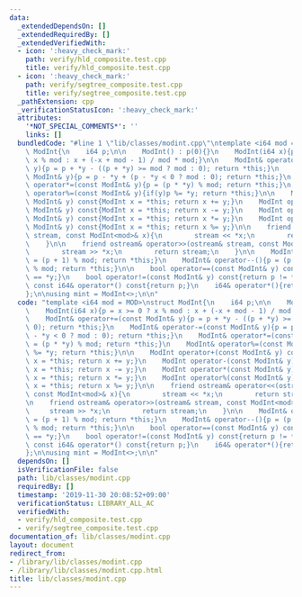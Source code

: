 ```yaml
---
data:
  _extendedDependsOn: []
  _extendedRequiredBy: []
  _extendedVerifiedWith:
  - icon: ':heavy_check_mark:'
    path: verify/hld_composite.test.cpp
    title: verify/hld_composite.test.cpp
  - icon: ':heavy_check_mark:'
    path: verify/segtree_composite.test.cpp
    title: verify/segtree_composite.test.cpp
  _pathExtension: cpp
  _verificationStatusIcon: ':heavy_check_mark:'
  attributes:
    '*NOT_SPECIAL_COMMENTS*': ''
    links: []
  bundledCode: "#line 1 \"lib/classes/modint.cpp\"\ntemplate <i64 mod = MOD>\nstruct\
    \ ModInt{\n    i64 p;\n\n    ModInt() : p(0){}\n    ModInt(i64 x){p = x >= 0 ?\
    \ x % mod : x + (-x + mod - 1) / mod * mod;}\n\n    ModInt& operator+=(const ModInt&\
    \ y){p = p + *y - ((p + *y) >= mod ? mod : 0); return *this;}\n    ModInt& operator-=(const\
    \ ModInt& y){p = p - *y + (p - *y < 0 ? mod : 0); return *this;}\n    ModInt&\
    \ operator*=(const ModInt& y){p = (p * *y) % mod; return *this;}\n    ModInt&\
    \ operator%=(const ModInt& y){if(y)p %= *y; return *this;}\n\n    ModInt operator+(const\
    \ ModInt& y) const{ModInt x = *this; return x += y;}\n    ModInt operator-(const\
    \ ModInt& y) const{ModInt x = *this; return x -= y;}\n    ModInt operator*(const\
    \ ModInt& y) const{ModInt x = *this; return x *= y;}\n    ModInt operator%(const\
    \ ModInt& y) const{ModInt x = *this; return x %= y;}\n\n    friend ostream& operator<<(ostream&\
    \ stream, const ModInt<mod>& x){\n        stream << *x;\n        return stream;\n\
    \    }\n\n    friend ostream& operator>>(ostream& stream, const ModInt<mod>& x){\n\
    \        stream >> *x;\n        return stream;\n    }\n\n    ModInt& operator++(){p\
    \ = (p + 1) % mod; return *this;}\n    ModInt& operator--(){p = (p - 1 + mod)\
    \ % mod; return *this;}\n\n    bool operator==(const ModInt& y) const{return p\
    \ == *y;}\n    bool operator!=(const ModInt& y) const{return p != *y;}\n\n   \
    \ const i64& operator*() const{return p;}\n    i64& operator*(){return p;}\n\n\
    };\n\nusing mint = ModInt<>;\n\n"
  code: "template <i64 mod = MOD>\nstruct ModInt{\n    i64 p;\n\n    ModInt() : p(0){}\n\
    \    ModInt(i64 x){p = x >= 0 ? x % mod : x + (-x + mod - 1) / mod * mod;}\n\n\
    \    ModInt& operator+=(const ModInt& y){p = p + *y - ((p + *y) >= mod ? mod :\
    \ 0); return *this;}\n    ModInt& operator-=(const ModInt& y){p = p - *y + (p\
    \ - *y < 0 ? mod : 0); return *this;}\n    ModInt& operator*=(const ModInt& y){p\
    \ = (p * *y) % mod; return *this;}\n    ModInt& operator%=(const ModInt& y){if(y)p\
    \ %= *y; return *this;}\n\n    ModInt operator+(const ModInt& y) const{ModInt\
    \ x = *this; return x += y;}\n    ModInt operator-(const ModInt& y) const{ModInt\
    \ x = *this; return x -= y;}\n    ModInt operator*(const ModInt& y) const{ModInt\
    \ x = *this; return x *= y;}\n    ModInt operator%(const ModInt& y) const{ModInt\
    \ x = *this; return x %= y;}\n\n    friend ostream& operator<<(ostream& stream,\
    \ const ModInt<mod>& x){\n        stream << *x;\n        return stream;\n    }\n\
    \n    friend ostream& operator>>(ostream& stream, const ModInt<mod>& x){\n   \
    \     stream >> *x;\n        return stream;\n    }\n\n    ModInt& operator++(){p\
    \ = (p + 1) % mod; return *this;}\n    ModInt& operator--(){p = (p - 1 + mod)\
    \ % mod; return *this;}\n\n    bool operator==(const ModInt& y) const{return p\
    \ == *y;}\n    bool operator!=(const ModInt& y) const{return p != *y;}\n\n   \
    \ const i64& operator*() const{return p;}\n    i64& operator*(){return p;}\n\n\
    };\n\nusing mint = ModInt<>;\n\n"
  dependsOn: []
  isVerificationFile: false
  path: lib/classes/modint.cpp
  requiredBy: []
  timestamp: '2019-11-30 20:08:52+09:00'
  verificationStatus: LIBRARY_ALL_AC
  verifiedWith:
  - verify/hld_composite.test.cpp
  - verify/segtree_composite.test.cpp
documentation_of: lib/classes/modint.cpp
layout: document
redirect_from:
- /library/lib/classes/modint.cpp
- /library/lib/classes/modint.cpp.html
title: lib/classes/modint.cpp
---
```


